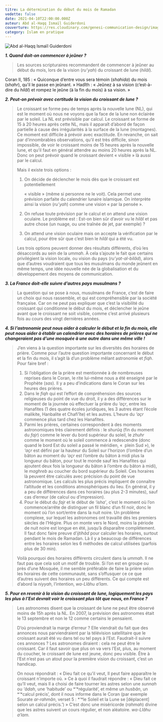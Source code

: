 ```yaml
---
titre: La détermination du début du mois de Ramadan
vedette: false
date: 2021-04-10T22:00:00.000Z
auteur: Abd al-Haqq Ismaïl Guiderdoni
couverture: https://res.cloudinary.com/genesi-communication-design/image/upload/v1604654415/ihei/couvertures/islam-en-pratique-7_v2orqf.jpg
category: Islam en pratique
---
```

![Abd al-Haqq Ismaïl Guiderdoni](https://res.cloudinary.com/genesi-communication-design/image/upload/v1604654777/ihei/couvertures/islam-en-pratique-10_a4ksqu.jpg "Abd al-Haqq Ismaïl Guiderdoni")

***1. Quand doit-on commencer à jeûner&nbsp;?*** 

> Les sources scripturaires recommandent de commencer à jeûner au début du mois, lors de la vision (*ru’yah*) du croissant de lune (*hilâl*).

Coran II, 185&nbsp;: «&nbsp;Quiconque d’entre vous sera témoin (*shahida*) du mois (*shahr*), qu’il le passe en jeûnant.&nbsp;» 
Hadîth&nbsp;: «&nbsp;Jeûnez à sa vision (c’est-à-dire du *hilâl*) et rompez le jeûne (à la fin du mois) à sa vision.&nbsp;» 

***2. Peut-on prévoir avec certitude la vision du croissant de lune&nbsp;?*** 

> Le croissant se forme peu de temps après la nouvelle lune (NL), qui est le moment où nous ne voyons que la face de la lune non éclairée par le soleil. La NL est prévisible par calcul. Le croissant se forme de 15 à 20 heures après cette NL, mais il apparaît d’abord de façon partielle à cause des irrégularités à la surface de la lune (montagnes). Ce moment est difficile à prévoir avec exactitude. En revanche, on sait par d’innombrables observations, qu’il est très difficile, sinon impossible, de voir le croissant moins de 15 heures après la nouvelle lune, et qu’il faut en général attendre au moins 20 heures après la NL. Donc on peut prévoir quand le croissant devient «&nbsp;visible&nbsp;» là aussi par le calcul. 
>
> Mais il existe trois options&nbsp;: 
>
> 1. On décide de déclencher le mois dès que le croissant est potentiellement 
>
>    «&nbsp;visible&nbsp;» (même si personne ne le voit). Cela permet une prévision parfaite du calendrier lunaire islamique. On interprète ainsi la vision (*ru’yah*) comme une vision «&nbsp;par la pensée&nbsp;». 
> 2. On refuse toute prévision par le calcul et on attend une vision oculaire. Le problème est&nbsp;: Est-on bien sûr d’avoir vu le *hilâl* et pas autre chose (un nuage, ou une traînée de jet, par exemple)&nbsp;? 
> 3. On attend une vision oculaire mais on accepte la vérification par le calcul, pour être sûr que c’est bien le *hilâl* qui a été vu. 
>
> Les trois options peuvent donner des résultats différents, d’où les désaccords au sein de la *ummah*. À cela s’ajoute le fait que certains privilégient la vision locale, ou vision du pays (*ru’yat-al-bilâd*), alors que d’autres voudraient que tous les musulmans du monde jeûnent en même temps, une idée nouvelle née de la globalisation et du développement des moyens de communication.

***3. La France doit-elle suivre d’autres pays musulmans&nbsp;?*** 

> La question qui se pose à nous, musulmans de France, c’est de faire un choix qui nous rassemble, et qui est compréhensible par la société française. Car on ne peut pas expliquer que c’est la visibilité du croissant qui conditionne le début du mois, et déclencher le jeûne avant que le croissant ne soit visible, comme c’est arrivé plusieurs fois au cours des vingt dernières années.

***4. Si l’astronomie peut nous aider à calculer le début et la fin du mois, elle peut nous aider à établir un calendrier avec des horaires de prières qui ne changeraient pas d’une mosquée à une autre dans une même ville&nbsp;!*** 

> J’en viens à la question importante sur les diversités des horaires de prière. Comme pour l’autre question importante concernant le début et la fin du mois, il s’agit là d’un problème mêlant astronomie et *fiqh*. Pour faire bref&nbsp;: 
>
> 1. Si l’obligation de la prière est mentionnée à de nombreuses reprises dans le Coran, le rite lui-même nous a été enseigné par le Prophète (*sas*). Il y a peu d’indications dans le Coran sur les heures des prières. 
> 2. Dans le *fiqh* qui est l’effort de compréhension des sources religieuses du point de vue du droit, il y a des différences sur le moment de la journée où effectuer la prière du *‘açr*, entre les Hanafites (1 des quatre écoles juridiques, les 3 autres étant l’école malikite, Hanbalite et Chafi’îte) et les autres. L’heure du *‘açr* commence plus tard chez les Hanafites. 
> 3. Parmi les prières, certaines correspondent à des moments astronomiques très clairement définis&nbsp;: le *shurûq* (fin du moment du *fajr*) comme le lever du bord supérieur du soleil, le *zhuhr* comme le moment où le soleil commence à redescendre (donc quand le bord Est du soleil a passé le méridien, «&nbsp;&nbsp;plein Sud&nbsp;»), le *‘açr* est défini par la hauteur du Soleil sur l’horizon (l’ombre d’un bâton au moment du *‘açr* est l’ombre du bâton à midi plus la longueur du bâton, pour tout le monde sauf les Hanafites qui ajoutent deux fois la longueur du bâton à l’ombre du bâton à midi), le *maghreb* au coucher du bord supérieur du Soleil. Ces horaires là peuvent être calculés avec précision du point de vue astronomique. Les calculs les plus précis impliquent de connaître l’altitude et les conditions atmosphériques du lieu. En général, il y a peu de différences dans ces horaires (au plus 2-3 minutes), sauf cas d’erreur (de calcul ou d’impression). 
> 4. Pour le début du *fajr* et le début de *‘isha’*, c’est le moment où l’on commence/arrête de distinguer un fil blanc d’un fil noir, donc le moment où l’on sort/entre dans la nuit noire. Un problème complexe, sur lequel les astronomes ont travaillé dès les premiers siècles de l’Hégire. Plus on monte vers le Nord, moins la période de nuit noire est longue en été, jusqu’à disparaître complètement. Il faut donc faire preuve d’*ijtihâd* pour calculer les horaires, surtout pendant le mois de Ramadan. Là il y a beaucoup de différences entre les horaires selon les 6 méthodes de calcul utilisées (parfois plus de 30 min). 
>
> Voilà pourquoi des horaires différents circulent dans la *ummah*. Il ne faut pas que cela soit un motif de trouble. Si l’on est en groupe ou près d’une Mosquée, il me semble préférable de faire la prière selon les horaires de cette communauté, sans s’offusquer ce ce que d’autres suivent des horaires un peu différents. Ce qui compte est d’abord la *niyyah*, l’intention, *wa-Llâhu a‘lam*.

***5. Pour en revenir à la vision du croissant de lune, logiquement les pays les plus à l’Est devrait voir le croissant plus tôt que nous, en France&nbsp;?*** 

> Les astronomes disent que la croissant de lune ne peut être observé moins de 15h après la NL. En 2007, la prévision des astronomes était le 13 septembre et non le 12 comme certains le pensaient. 
>
> D’où proviendrait la marge d’erreur&nbsp;? Elle viendrait du fait que des annonces nous parviendraient par la télévision satellitaire que le croissant aurait été vu dans tel ou tel pays à l’Est. Faudrait-il suivre ces annonces&nbsp;? Les astronomes diraient&nbsp;: cela ne peut être le croissant. Car il faut savoir que plus on va vers l’Est, plus, au moment du coucher, le croissant de lune est jeune, donc peu visible. Être à l’Est n’est pas un atout pour la première vision du croissant, c’est un handicap. 
>
> On nous répondrait&nbsp;: «&nbsp;Dieu fait ce qu’il veut, Il peut faire apparaître le croissant n’importe où.&nbsp;» Ce à quoi il faudrait répondre&nbsp;: «&nbsp;Dieu fait ce qu’Il veut, mais Il a choisi de faire tourner les astres selon une *sunnah* ou *‘âdah*, une ‘habitude’ ou *‘*régularité’, et même un *husbân*, un *‘*calcul précis’, dont il nous informe dans le Coran (par exemple Sourate *ar-rahmân*, verset 5&nbsp;: *‘*le Soleil et la Lune se \[déplacent] selon un calcul précis.’)&nbsp;» C’est donc une miséricorde (*rahmah*) divine que les astres suivent un cours régulier, et non aléatoire. *wa-Llâhu a‘lam.*